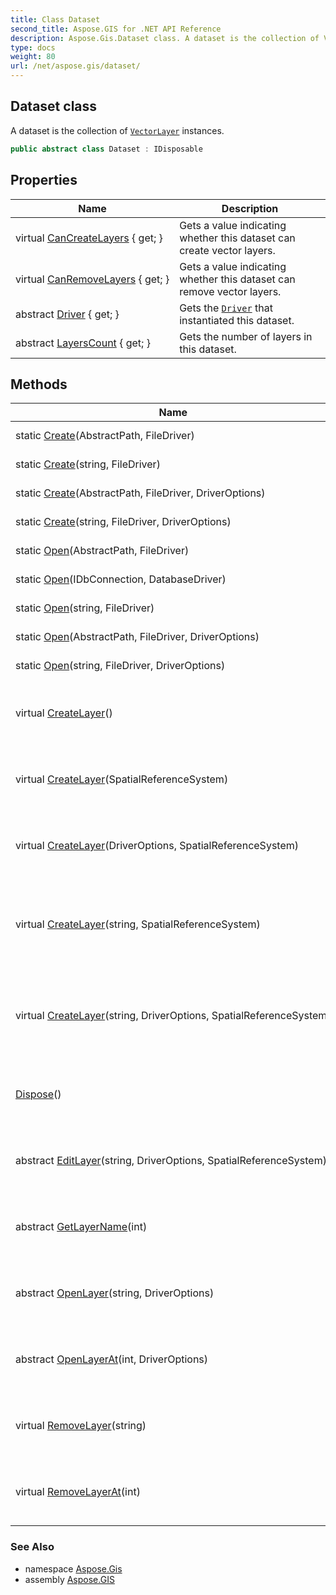 ```yaml
---
title: Class Dataset
second_title: Aspose.GIS for .NET API Reference
description: Aspose.Gis.Dataset class. A dataset is the collection of VectorLayer instances
type: docs
weight: 80
url: /net/aspose.gis/dataset/
---
```

## Dataset class

A dataset is the collection of [`VectorLayer`](../vectorlayer/) instances.

```csharp
public abstract class Dataset : IDisposable
```

## Properties

| Name | Description |
| --- | --- |
| virtual [CanCreateLayers](../../aspose.gis/dataset/cancreatelayers/) { get; } | Gets a value indicating whether this dataset can create vector layers. |
| virtual [CanRemoveLayers](../../aspose.gis/dataset/canremovelayers/) { get; } | Gets a value indicating whether this dataset can remove vector layers. |
| abstract [Driver](../../aspose.gis/dataset/driver/) { get; } | Gets the [`Driver`](./driver/) that instantiated this dataset. |
| abstract [LayersCount](../../aspose.gis/dataset/layerscount/) { get; } | Gets the number of layers in this dataset. |

## Methods

| Name | Description |
| --- | --- |
| static [Create](../../aspose.gis/dataset/create/#create)(AbstractPath, FileDriver) | Creates a dataset. |
| static [Create](../../aspose.gis/dataset/create/#create_2)(string, FileDriver) | Creates a dataset. |
| static [Create](../../aspose.gis/dataset/create/#create_1)(AbstractPath, FileDriver, DriverOptions) | Creates a dataset. |
| static [Create](../../aspose.gis/dataset/create/#create_3)(string, FileDriver, DriverOptions) | Creates a dataset. |
| static [Open](../../aspose.gis/dataset/open/#open)(AbstractPath, FileDriver) | Opens the dataset. |
| static [Open](../../aspose.gis/dataset/open/#open_2)(IDbConnection, DatabaseDriver) | Opens the dataset. |
| static [Open](../../aspose.gis/dataset/open/#open_3)(string, FileDriver) | Opens the dataset. |
| static [Open](../../aspose.gis/dataset/open/#open_1)(AbstractPath, FileDriver, DriverOptions) | Opens the dataset. |
| static [Open](../../aspose.gis/dataset/open/#open_4)(string, FileDriver, DriverOptions) | Opens the dataset. |
| virtual [CreateLayer](../../aspose.gis/dataset/createlayer/#createlayer)() | Creates a new vector layer and opens it for appending. |
| virtual [CreateLayer](../../aspose.gis/dataset/createlayer/#createlayer_2)(SpatialReferenceSystem) | Creates a new vector layer and opens it for appending. |
| virtual [CreateLayer](../../aspose.gis/dataset/createlayer/#createlayer_1)(DriverOptions, SpatialReferenceSystem) | Creates a new vector layer and opens it for appending. |
| virtual [CreateLayer](../../aspose.gis/dataset/createlayer/#createlayer_4)(string, SpatialReferenceSystem) | Creates a new vector layer with specified name and opens it for appending. |
| virtual [CreateLayer](../../aspose.gis/dataset/createlayer/#createlayer_3)(string, DriverOptions, SpatialReferenceSystem) | Creates a new vector layer with specified name and opens it for appending. |
| [Dispose](../../aspose.gis/dataset/dispose/)() | Releases the resources used by the `Dataset`. |
| abstract [EditLayer](../../aspose.gis/dataset/editlayer/)(string, DriverOptions, SpatialReferenceSystem) | Opens the layer with specified name for editing. |
| abstract [GetLayerName](../../aspose.gis/dataset/getlayername/)(int) | Gets the name of the layer at specified index. |
| abstract [OpenLayer](../../aspose.gis/dataset/openlayer/)(string, DriverOptions) | Opens the layer with specified name for reading. |
| abstract [OpenLayerAt](../../aspose.gis/dataset/openlayerat/)(int, DriverOptions) | Opens the layer at specified index for reading. |
| virtual [RemoveLayer](../../aspose.gis/dataset/removelayer/)(string) | Removes the vector layer with specified name. |
| virtual [RemoveLayerAt](../../aspose.gis/dataset/removelayerat/)(int) | Removes the vector layer at specified index. |

### See Also

* namespace [Aspose.Gis](../../aspose.gis/)
* assembly [Aspose.GIS](../../)


